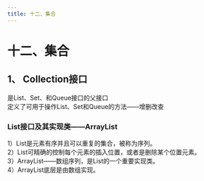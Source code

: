 ```yaml
---
title: 十二、集合
---
```

# 十二、集合
## 1、 Collection接口
是List、Set、和Queue接口的父接口  
定义了可用于操作List、Set和Queue的方法——增删改查  
  
### List接口及其实现类——ArrayList
1）List是元素有序并且可以重复的集合，被称为序列。  
2）List可精确的控制每个元素的插入位置，或者是删除某个位置元素。  
3）ArrayList——数组序列，是List的一个重要实现类。  
4）ArrayList底层是由数组实现。  
